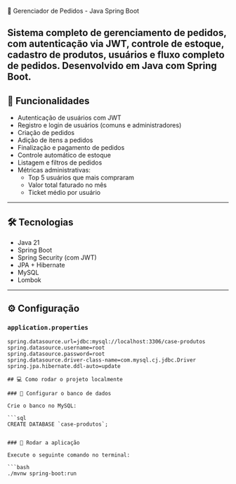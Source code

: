  🛒 Gerenciador de Pedidos - Java Spring Boot

Sistema completo de gerenciamento de pedidos, com autenticação via JWT, controle de estoque, cadastro de produtos, usuários e fluxo completo de pedidos. Desenvolvido em Java com Spring Boot.
---

## 🚀 Funcionalidades

- Autenticação de usuários com JWT
- Registro e login de usuários (comuns e administradores)
- Criação de pedidos
- Adição de itens a pedidos
- Finalização e pagamento de pedidos
- Controle automático de estoque
- Listagem e filtros de pedidos
- Métricas administrativas:
  - Top 5 usuários que mais compraram
  - Valor total faturado no mês
  - Ticket médio por usuário

---

## 🛠️ Tecnologias

- Java 21
- Spring Boot
- Spring Security (com JWT)
- JPA + Hibernate
- MySQL
- Lombok

---

## ⚙️ Configuração

### `application.properties`

```properties
spring.datasource.url=jdbc:mysql://localhost:3306/case-produtos
spring.datasource.username=root
spring.datasource.password=root
spring.datasource.driver-class-name=com.mysql.cj.jdbc.Driver
spring.jpa.hibernate.ddl-auto=update

## 💻 Como rodar o projeto localmente

### 🔧 Configurar o banco de dados

Crie o banco no MySQL:

```sql
CREATE DATABASE `case-produtos`;


### 🚀 Rodar a aplicação

Execute o seguinte comando no terminal:

```bash
./mvnw spring-boot:run


